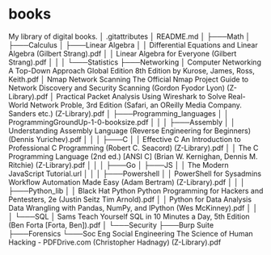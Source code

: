 # books
 My library of digital books.
│   .gitattributes
│   README.md
│
├───Math
│   ├───Calculus
│   ├───Linear Algebra
│   │       Differential Equations and Linear Algebra (Gilbert Strang).pdf
│   │       Linear Algebra for Everyone (Gilbert Strang).pdf
│   │
│   └───Statistics
├───Networking
│       Computer Networking A Top-Down Approach Global Edition 8th Edition by Kurose, James, Ross, Keith.pdf
│       Nmap Network Scanning The Official Nmap Project Guide to Network Discovery and Security Scanning (Gordon Fyodor Lyon) (Z-Library).pdf
│       Practical Packet Analysis Using Wireshark to Solve Real-World Network Proble, 3rd Edition (Safari, an OReilly Media Company. Sanders etc.) (Z-Library).pdf
│
├───Programming_languages
│   │   ProgrammingGroundUp-1-0-booksize.pdf
│   │
│   ├───Assembly
│   │       Understanding Assembly Language (Reverse Engineering for Beginners) (Dennis Yurichev).pdf
│   │
│   ├───C
│   │       Effective C An Introduction to Professional C Programming (Robert C. Seacord) (Z-Library).pdf
│   │       The C Programming Language (2nd ed.) [ANSI C] (Brian W. Kernighan, Dennis M. Ritchie) (Z-Library).pdf
│   │
│   ├───Go
│   ├───JS
│   │       The Modern JavaScript Tutorial.url
│   │
│   ├───Powershell
│   │       PowerShell for Sysadmins Workflow Automation Made Easy (Adam Bertram) (Z-Library).pdf
│   │
│   ├───Python_lib
│   │       Black Hat Python Python Programming for Hackers and Pentesters, 2e (Justin Seitz Tim Arnold).pdf
│   │       Python for Data Analysis Data Wrangling with Pandas, NumPy, and IPython (Wes McKinney).pdf
│   │
│   └───SQL
│           Sams Teach Yourself SQL in 10 Minutes a Day, 5th Edition (Ben Forta [Forta, Ben]).pdf
│
└───Security
    ├───Burp Suite
    ├───Forensics
    └───Soc Eng
            Social Engineering The Science of Human Hacking - PDFDrive.com (Christopher Hadnagy) (Z-Library).pdf
